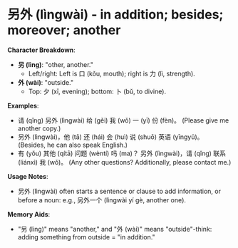 # **另外 (lìngwài) - in addition; besides; moreover; another**

**Character Breakdown**:  
- **另 (lìng)**: "other, another."
  - Left/right: Left is 口 (kǒu, mouth); right is 力 (lì, strength).  
- **外 (wài)**: "outside."
  - Top: 夕 (xī, evening); bottom: 卜 (bǔ, to divine).

**Examples**:  
- 请 (qǐng) 另外 (lìngwài) 给 (gěi) 我 (wǒ) 一 (yī) 份 (fèn)。 (Please give me another copy.)  
- 另外 (lìngwài)，他 (tā) 还 (hái) 会 (huì) 说 (shuō) 英语 (yīngyǔ)。 (Besides, he can also speak English.)  
- 有 (yǒu) 其他 (qítā) 问题 (wèntí) 吗 (ma)？ 另外 (lìngwài)，请 (qǐng) 联系 (liánxì) 我 (wǒ)。 (Any other questions? Additionally, please contact me.)

**Usage Notes**:  
- 另外 (lìngwài) often starts a sentence or clause to add information, or before a noun: e.g., 另外一个 (lìngwài yí gè, another one).

**Memory Aids**:  
- "另 (lìng)" means "another," and "外 (wài)" means "outside"-think: adding something from outside = "in addition."